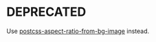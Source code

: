 # DEPRECATED

Use [postcss-aspect-ratio-from-bg-image](https://github.com/kisenka/svg-mixer/tree/master/packages/postcss-aspect-ratio-from-bg-image) 
instead.

